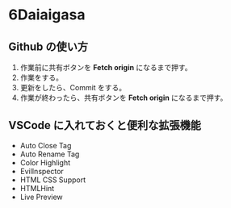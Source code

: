 # 6Daiaigasa

## Github の使い方

1. 作業前に共有ボタンを **Fetch origin** になるまで押す。
2. 作業をする。
3. 更新をしたら、Commit をする。
4. 作業が終わったら、共有ボタンを **Fetch origin** になるまで押す。

## VSCode に入れておくと便利な拡張機能

- Auto Close Tag
- Auto Rename Tag
- Color Highlight
- EvilInspector
- HTML CSS Support
- HTMLHint
- Live Preview
